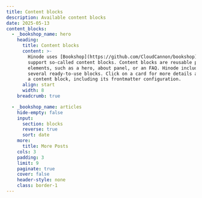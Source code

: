 ```yaml
---
title: Content blocks
description: Available content blocks
date: 2025-05-13
content_blocks:
  - _bookshop_name: hero
    heading:
      title: Content blocks
      content: >-
        Hinode uses [Bookshop](https://github.com/CloudCannon/bookshop) to
        support so-called content blocks. Content blocks are reusable page
        elements, such as a hero, about panel, or an FAQ. Hinode includes
        several ready-to-use blocks. Click on a card for more details about
        a content block, including its frontmatter configuration.
      align: start
      width: 8
    breadcrumb: true

  - _bookshop_name: articles
    hide-empty: false
    input:
      section: blocks
      reverse: true
      sort: date
    more:
      title: More Posts
    cols: 3
    padding: 3
    limit: 9
    paginate: true
    cover: false
    header-style: none
    class: border-1
---
```

